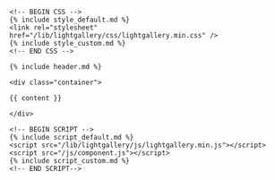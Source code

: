 <!DOCTYPE html>
<html lang="en">
<head>
    <meta charset="utf-8">
    <meta name="viewport" content="width=device-width, initial-scale=1, shrink-to-fit=no">
    <title>{{ page.title }}</title>

    <!-- BEGIN CSS -->
    {% include style_default.md %}
    <link rel="stylesheet" href="/lib/lightgallery/css/lightgallery.min.css" />
    {% include style_custom.md %}
    <!-- END CSS -->
</head>
<body>

    {% include header.md %}

    <div class="container">

    {{ content }}

    </div>

    <!-- BEGIN SCRIPT -->
    {% include script_default.md %}
    <script src="/lib/lightgallery/js/lightgallery.min.js"></script>
    <script src="/js/component.js"></script>
    {% include script_custom.md %}
    <!-- END SCRIPT-->
</body>
</html>
